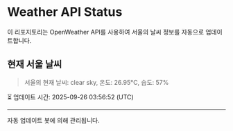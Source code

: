 
# Weather API Status

이 리포지토리는 OpenWeather API를 사용하여 서울의 날씨 정보를 자동으로 업데이트합니다.

## 현재 서울 날씨
> 서울의 현재 날씨: clear sky, 온도: 26.95°C, 습도: 57%

⏳ 업데이트 시간: 2025-09-26 03:56:52 (UTC)

---
자동 업데이트 봇에 의해 관리됩니다.
